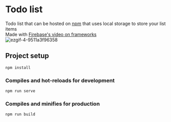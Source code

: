 # Todo list
Todo list that can be hosted on [npm](https://www.npmjs.com/) that uses local storage to store your list items\
Made with [Firebase's video on frameworks](https://youtu.be/cuHDQhDhvPE)\
![ezgif-4-9511a3f96358](https://user-images.githubusercontent.com/45922387/129461873-562a1024-06ad-4486-bdfa-7e8751e20380.gif)


## Project setup
```
npm install
```

### Compiles and hot-reloads for development
```
npm run serve
```

### Compiles and minifies for production
```
npm run build
```
